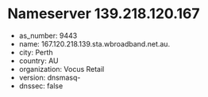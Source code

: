 # Nameserver 139.218.120.167

* as_number: 9443
* name: 167.120.218.139.sta.wbroadband.net.au.
* city: Perth
* country: AU
* organization: Vocus Retail
* version: dnsmasq-
* dnssec: false
